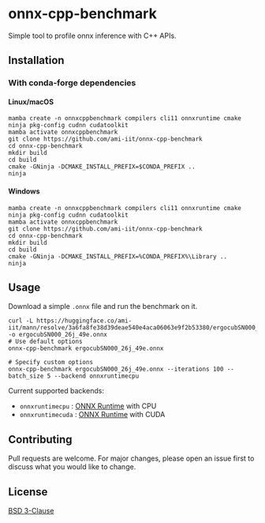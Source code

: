 # onnx-cpp-benchmark

Simple tool to profile onnx inference with C++ APIs.

## Installation

### With conda-forge dependencies

#### Linux/macOS

~~~
mamba create -n onnxcppbenchmark compilers cli11 onnxruntime cmake ninja pkg-config cudnn cudatoolkit
mamba activate onnxcppbenchmark
git clone https://github.com/ami-iit/onnx-cpp-benchmark
cd onnx-cpp-benchmark
mkdir build
cd build
cmake -GNinja -DCMAKE_INSTALL_PREFIX=$CONDA_PREFIX ..
ninja
~~~

#### Windows

~~~
mamba create -n onnxcppbenchmark compilers cli11 onnxruntime cmake ninja pkg-config cudnn cudatoolkit
mamba activate onnxcppbenchmark
git clone https://github.com/ami-iit/onnx-cpp-benchmark
cd onnx-cpp-benchmark
mkdir build
cd build
cmake -GNinja -DCMAKE_INSTALL_PREFIX=%CONDA_PREFIX%\Library ..
ninja
~~~

## Usage

Download a simple `.onnx` file and run the benchmark on it.

```shell
curl -L https://huggingface.co/ami-iit/mann/resolve/3a6fa8fe38d39deae540e4aca06063e9f2b53380/ergocubSN000_26j_49e.onnx -o ergocubSN000_26j_49e.onnx
# Use default options
onnx-cpp-benchmark ergocubSN000_26j_49e.onnx

# Specify custom options
onnx-cpp-benchmark ergocubSN000_26j_49e.onnx --iterations 100 --batch_size 5 --backend onnxruntimecpu
```

Current supported backends:
* `onnxruntimecpu`  : [ONNX Runtime](https://onnxruntime.ai/) with CPU
* `onnxruntimecuda`  : [ONNX Runtime](https://onnxruntime.ai/) with CUDA


## Contributing

Pull requests are welcome. For major changes, please open an issue first to discuss what you would like to change.

## License

[BSD 3-Clause](https://choosealicense.com/licenses/bsd-3-clause/)
